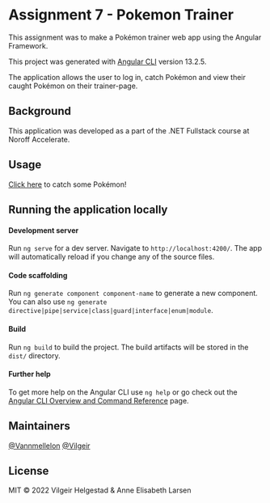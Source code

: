 # Assignment 7 - Pokemon Trainer

This assignment was to make a Pokémon trainer web app using the Angular Framework.


This project was generated with [Angular CLI](https://github.com/angular/angular-cli) version 13.2.5.


The application allows the user to log in, catch Pokémon and view their caught Pokémon on their trainer-page.


## Background


This application was developed as a part of the .NET Fullstack course at Noroff Accelerate.


## Usage


[Click here](HEROKU-URL-HERE) to catch some Pokémon!


## Running the application locally

#### Development server

Run `ng serve` for a dev server. Navigate to `http://localhost:4200/`. The app will automatically reload if you change any of the source files.

#### Code scaffolding

Run `ng generate component component-name` to generate a new component. You can also use `ng generate directive|pipe|service|class|guard|interface|enum|module`.

#### Build

Run `ng build` to build the project. The build artifacts will be stored in the `dist/` directory.


#### Further help

To get more help on the Angular CLI use `ng help` or go check out the [Angular CLI Overview and Command Reference](https://angular.io/cli) page.


## Maintainers


[@Vannmellelon](https://github.com/Vannmellelon)
[@Vilgeir](https://github.com/Vilgeir)


## License


MIT © 2022 Vilgeir Helgestad & Anne Elisabeth Larsen
